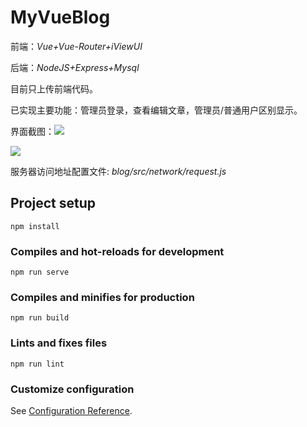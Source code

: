 # MyVueBlog

前端：*Vue+Vue-Router+iViewUI*

后端：*NodeJS+Express+Mysql*

目前只上传前端代码。

已实现主要功能：管理员登录，查看编辑文章，管理员/普通用户区别显示。

界面截图：![](./img/user.gif)

![](./img/admin.gif)

服务器访问地址配置文件: *blog/src/network/request.js*



## Project setup

```
npm install
```

### Compiles and hot-reloads for development
```
npm run serve
```

### Compiles and minifies for production
```
npm run build
```

### Lints and fixes files
```
npm run lint
```

### Customize configuration
See [Configuration Reference](https://cli.vuejs.org/config/).